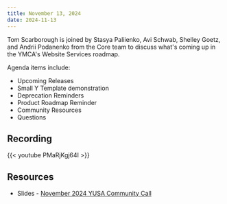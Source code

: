 ```yaml
---
title: November 13, 2024
date: 2024-11-13
---
```


Tom Scarborough is joined by Stasya Paliienko, Avi Schwab, Shelley Goetz, and Andrii Podanenko from the Core team to discuss what's coming up in the YMCA's Website Services roadmap.

Agenda items include:

*   Upcoming Releases
*   Small Y Template demonstration
*   Deprecation Reminders
*   Product Roadmap Reminder
*   Community Resources
*   Questions

## Recording

{{< youtube PMaRjKgj64I >}}

## Resources

*   Slides - [November 2024 YUSA Community Call](</monthly-calls/decks/2024-11 YUSA Community Call.pdf>)
